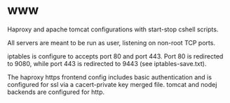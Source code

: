 www
===

Haproxy and apache tomcat configurations with start-stop cshell scripts.

All servers are meant to be run as user, listening on non-root TCP ports.

iptables is configure to accepts port 80 and port 443.
Port 80 is redirected to 9080, while port 443 is redirected
to 9443 (see iptables-save.txt).

The haproxy https frontend config includes basic authentication and is
configured for ssl via a cacert-private key merged file. tomcat and nodej
backends are configured for http. 
